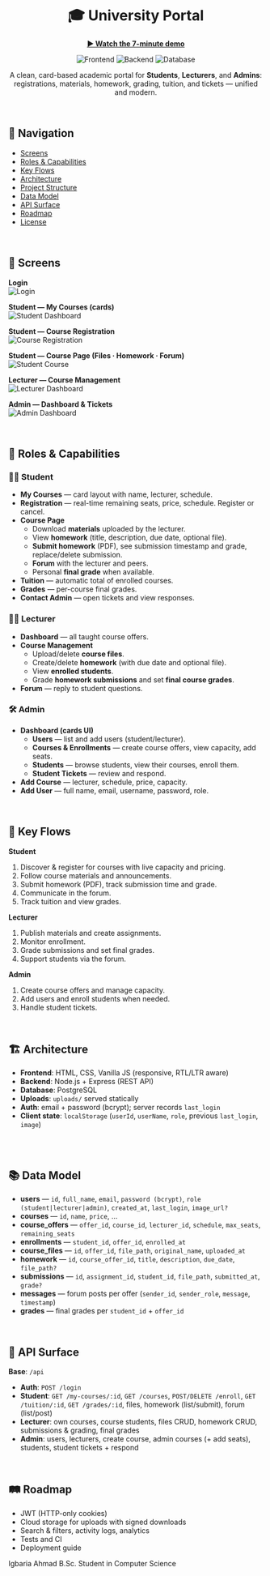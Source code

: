 <!-- Hero -->
<h1 align="center">🎓 University Portal</h1>
<p align="center">
  <a href="https://www.youtube.com/watch?v=j7cswS5_og4"><b>▶️ Watch the 7-minute demo</b></a>
</p>

<p align="center">
  <img alt="Frontend" src="https://img.shields.io/badge/Frontend-HTML%20%7C%20CSS%20%7C%20JS-111827?labelColor=0b1022&color=1f2937">
  <img alt="Backend"  src="https://img.shields.io/badge/Backend-Node.js%20%7C%20Express-0ea5e9?labelColor=0b1022">
  <img alt="Database" src="https://img.shields.io/badge/Database-PostgreSQL-22c55e?labelColor=0b1022">
</p>

<p align="center">
  A clean, card-based academic portal for <b>Students</b>, <b>Lecturers</b>, and <b>Admins</b>:
  registrations, materials, homework, grading, tuition, and tickets — unified and modern.
</p>

<br/>

## 🧭 Navigation

- [Screens](#-screens)
- [Roles & Capabilities](#-roles--capabilities)
- [Key Flows](#-key-flows)
- [Architecture](#-architecture)
- [Project Structure](#-project-structure)
- [Data Model](#-data-model)
- [API Surface](#-api-surface)
- [Roadmap](#-roadmap)
- [License](#-license)

<br/>

## 📸 Screens

**Login**  
![Login](/images/login.png)

**Student — My Courses (cards)**  
![Student Dashboard](images\student.png)

**Student — Course Registration**  
![Course Registration](images\courses.png)

**Student — Course Page (Files · Homework · Forum)**  
![Student Course](images\coursepage.png)

**Lecturer — Course Management**  
![Lecturer Dashboard](images\lecturer.png)

**Admin — Dashboard & Tickets**  
![Admin Dashboard](images\admin.png)

<br/>

## 🧩 Roles & Capabilities

### 👨‍🎓 Student
- **My Courses** — card layout with name, lecturer, schedule.
- **Registration** — real-time remaining seats, price, schedule. Register or cancel.
- **Course Page**
  - Download **materials** uploaded by the lecturer.
  - View **homework** (title, description, due date, optional file).
  - **Submit homework** (PDF), see submission timestamp and grade, replace/delete submission.
  - **Forum** with the lecturer and peers.
  - Personal **final grade** when available.
- **Tuition** — automatic total of enrolled courses.
- **Grades** — per-course final grades.
- **Contact Admin** — open tickets and view responses.

### 👨‍🏫 Lecturer
- **Dashboard** — all taught course offers.
- **Course Management**
  - Upload/delete **course files**.
  - Create/delete **homework** (with due date and optional file).
  - View **enrolled students**.
  - Grade **homework submissions** and set **final course grades**.
- **Forum** — reply to student questions.

### 🛠️ Admin
- **Dashboard (cards UI)**
  - **Users** — list and add users (student/lecturer).
  - **Courses & Enrollments** — create course offers, view capacity, add seats.
  - **Students** — browse students, view their courses, enroll them.
  - **Student Tickets** — review and respond.
- **Add Course** — lecturer, schedule, price, capacity.
- **Add User** — full name, email, username, password, role.

<br/>

## 🔄 Key Flows

**Student**
1. Discover & register for courses with live capacity and pricing.  
2. Follow course materials and announcements.  
3. Submit homework (PDF), track submission time and grade.  
4. Communicate in the forum.  
5. Track tuition and view grades.

**Lecturer**
1. Publish materials and create assignments.  
2. Monitor enrollment.  
3. Grade submissions and set final grades.  
4. Support students via the forum.

**Admin**
1. Create course offers and manage capacity.  
2. Add users and enroll students when needed.  
3. Handle student tickets.

<br/>

## 🏗️ Architecture

- **Frontend**: HTML, CSS, Vanilla JS (responsive, RTL/LTR aware)
- **Backend**: Node.js + Express (REST API)
- **Database**: PostgreSQL
- **Uploads**: `uploads/` served statically
- **Auth**: email + password (bcrypt); server records `last_login`
- **Client state**: `localStorage` (`userId`, `userName`, `role`, previous `last_login`, `image`)

<br/>


<br/>

## 📚 Data Model

- **users** — `id`, `full_name`, `email`, `password (bcrypt)`, `role (student|lecturer|admin)`, `created_at`, `last_login`, `image_url?`
- **courses** — `id`, `name`, `price`, …
- **course_offers** — `offer_id`, `course_id`, `lecturer_id`, `schedule`, `max_seats`, `remaining_seats`
- **enrollments** — `student_id`, `offer_id`, `enrolled_at`
- **course_files** — `id`, `offer_id`, `file_path`, `original_name`, `uploaded_at`
- **homework** — `id`, `course_offer_id`, `title`, `description`, `due_date`, `file_path?`
- **submissions** — `id`, `assignment_id`, `student_id`, `file_path`, `submitted_at`, `grade?`
- **messages** — forum posts per offer (`sender_id`, `sender_role`, `message`, `timestamp`)
- **grades** — final grades per `student_id` + `offer_id`

<br/>

## 🔌 API Surface

**Base**: `/api`

- **Auth**: `POST /login`
- **Student**: `GET /my-courses/:id`, `GET /courses`, `POST/DELETE /enroll`, `GET /tuition/:id`, `GET /grades/:id`, files, homework (list/submit), forum (list/post)
- **Lecturer**: own courses, course students, files CRUD, homework CRUD, submissions & grading, final grades
- **Admin**: users, lecturers, create course, admin courses (+ add seats), students, student tickets + respond

<br/>

## 🛤️ Roadmap

- JWT (HTTP-only cookies)  
- Cloud storage for uploads with signed downloads  
- Search & filters, activity logs, analytics  
- Tests and CI  
- Deployment guide

Igbaria Ahmad
B.Sc. Student in Computer Science
